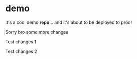 # demo
It's a cool demo **repo**...
and it's about to be deployed to prod!

Sorry bro some more changes

Test changes 1

Test changes 2